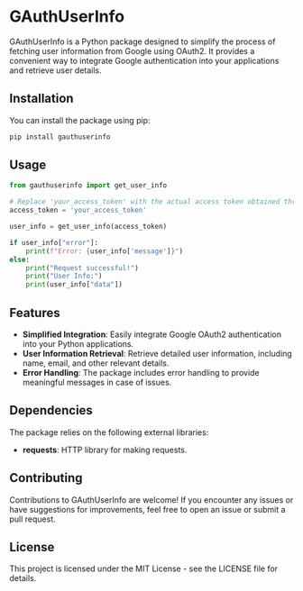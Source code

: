 # GAuthUserInfo

GAuthUserInfo is a Python package designed to simplify the process of
fetching user information from Google using OAuth2. It provides a
convenient way to integrate Google authentication into your applications
and retrieve user details.

## Installation

You can install the package using pip:

``` bash
pip install gauthuserinfo
```

## Usage

``` python
from gauthuserinfo import get_user_info

# Replace 'your_access_token' with the actual access token obtained through OAuth2.
access_token = 'your_access_token'

user_info = get_user_info(access_token)

if user_info["error"]:
    print(f"Error: {user_info['message']}")
else:
    print("Request successful!")
    print("User Info:")
    print(user_info["data"])
```

## Features

-   **Simplified Integration**: Easily integrate Google OAuth2
    authentication into your Python applications.
-   **User Information Retrieval**: Retrieve detailed user information,
    including name, email, and other relevant details.
-   **Error Handling**: The package includes error handling to provide
    meaningful messages in case of issues.

## Dependencies

The package relies on the following external libraries:

-   **requests**: HTTP library for making requests.

## Contributing

Contributions to GAuthUserInfo are welcome! If you encounter any issues
or have suggestions for improvements, feel free to open an issue or
submit a pull request.

## License

This project is licensed under the MIT License - see the LICENSE file
for details.
